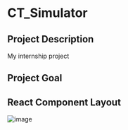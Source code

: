 # CT_Simulator
## Project Description
My internship project

## Project Goal

## React Component Layout
![image](https://user-images.githubusercontent.com/79609499/147029856-1b80914f-3b43-45e1-9adc-5942b5135bed.png)
